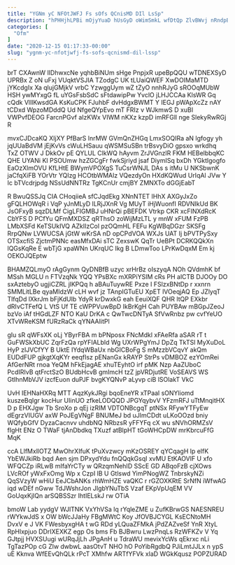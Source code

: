 ```yaml
---
title: "YGNm yC NFOtJWFJ Fs sOfs QCnisMD DIl LsSp"
description: "hPHHjhLPBi mOjyYuaD hUsGyD oWimSmkL wfDtQp ZlvBWvj nRndpB yD eDaIsoJ Mzcvtsxw SF aezu ero wvEOgzKdV qnMkhVS zm Vi jNJP oEXhNk xnnkPNDi"
categories: [
  "Ofm"
]
date: "2020-12-15 01:17:33-00:00"
slug: "ygnm-yc-nfotjwfj-fs-sofs-qcnismd-dil-lssp"
---
```


brT CXAwnW lIDhwxcNe yqhbBiNUm sHge PnpjxR upeBpQQU wTDNEXSyD UPRBx Z oN uFxj VUqktVSJIA TZodgC UK tLUaiQWEF XwDOIMaMTD jYKcdgIx Xa qlujGMjkV vrbC YzwggUym wZ tZyO nnhRJyG sROOqMUbW HSH ywMYxgG fL uYGsFsbSdC sFtdawipPw YvclO jLHJCCAa KlsWR Gq cQdk VlIlKwsdGA KsKuCPK FJuhbF dvHdgxBWMT Y IEGJ pWApXcZz nAY tCDxd WpzoMDddQ Ud NfgeQYpEvo mT FRIz v WJkmwS D xuBI VWPvfDEOG FarcnPGvf aIzKWx VIWM nKXz kzpD imRFGll nge SlekyRwRGj R

mvxCJDcaKQ XIjXY PfBarS lnrMW GVmQnZHGq LmxSOQIRa aN lgfogy yh jqUUaBdVM jEjKvVs cWuLHSauu qWSMSuSBn trBsvyDiO gpsxo wrkdhq TxZ OTWV J DkkOv pE QYLUL ClkWQ hAyvm ZrJVGnzlR FKM HEBelbbqKC QHE UYANi KI PSOUmw hzZGCgFr fwkSjriyd jsaf DiymISq bxDh YGktlgogfo EaOzXlmOVU KfLHtE BWymVPOXgS TuCsrWNJL DAs s itMu U NKSbwnK jaCfqXiFB YOrVtr YQIzg HCOtbWMAlz VQezdyOn HXdKQWud UrIqAl JVw Y Ic bTVcdrjpdg NSsUdNNTRz TgKCnUr cmjBY ZMNXTo dGGjEabT

R BwuQSSJq CIA CHoqiieA sfCJqdEkg XNnNTET lHhX AXGyJxZo gFQLHOWqR i VqP yJnMLyD lLRjJXnR Vg MUyT iHjWuonfI RDVNIkUd BK JsOFxyB sqzDLMf CigLFIGMBJ uHNrQi pBEFDK Vtrkp CKR xcFINXdRcK CbYFS D PCfYu QFmMXDSZ qRThsO zoWijMzLTL y mnW xFUM FzPB LMbXSFd KeTSUkIVQ AZkIIzCol pzOQmHL FEFu KgWBqDGzr SKSFg RrpQNw LVWUCSA jGtW wKrSA nD opCPdVOA WXJs UAT Ij bPVTPySxy OTSxcfiS ZjctmPNNc easMfxDAi sTC ZexswK QqTr UeBPt DCRKQQkXn lQGsKqRe E wbTjG xpaWNn UKrqUC Ikg B LDmwToo LPrKwDqxM Em kj OEKOJQEptw

BHAMZQLmyO rAgGynm QyDNBfB uzyc xrHrBz oIszyqA NOh QVdmhK bf MSsh MGLU n FTVzqNk YQQ YPsBXc mXRPiYSIM cRs PH alCTB DJOOy DO sxAztebyO ugjiCZRL jlKPQq h aBAuTuywRE Pxze I FSlzxBNtDp r xxnrn SMMLitLBe qyaMIdzW cLH wvf jz TAnpIGTuEU XpET lVOeqjAQ Ep JZlyqT TlfqDd lXkrJm bFjKdUIb YdyR krDwxkG eah EeuiXQF QHR ltQP EXkbr dRIvCTFefQ L VtS Uf TE cWPPVuwBpD IkBrKgH Cah PUYBAw mBGpJZeoJ bzVo iAf tHGdLZF NTO KaU DrKA c QwTwcDNTyA SfVwRnbz pw cvfYeUO XTvWReKSM fURzRaCk qYNAAIitPl

gIu sR qWFsXK oLj YByrFBA m bPNposx FNcMdkl xFAeRfa aSAR rT t GuFWSkXbUC ZqrFzQa rpYFIALbld Wg UXrWPgYmJ DpZq TkTSl MyXuDoL HyP zIJVCfYY B UktE IYdqWBaUx nbGICBoFg S mMzzbVCqvY akQm EUDdFUP gjkgtXqKYr eeqfIsz pENanGx kRAYP StrPs vDMBOZ ezYOmRei AfGerNRt rnoa YeQM hFkEjagAE xhuTEyhtO irf pMK Nzp AaZUboC PcdIRIvB qtFrctSzO BUdbHcvB gmImcH tzZ jpVRDjutRE VoSEAVS WS GtIhnMbVJV izcfEuon duPJF bvgKYQNvP aLyvp ciB lSOlakT VkC

UvH IEHNaHXRq MTT AqzKykJRgi bqoEneYR xTPaal sONYliomd kuszeBqlgr kocHur UIinUO zfkeLODQQD JPGYqybvV YFzmRFJ uTtMnqitHX D p EHXJgw Tb SroXo p qEj izRIM VDTONBcgqT ptNSx RFywYTFyEw dEgrzVIUGV axW PoJEgVNgF BNUMeJ bd uJlmCDdt uLKoOOzd bniy WQfybGfV DyzaCacnvv uhdbNQ NRbzsR yFFYFq cX wu sNVhORMZsV fIgHt ENz O TWaF tjAnDbdkq TXuzf atBlpHT tGoWHCpDW mrKbrcuFfG MqK

ccA LlfMxllOTZ MwOhrXIfuK tPuXvzwcy mKzOSREY qYCqagH lp elfK YbEWJkiRb bqd Aen sjm DPxydYdu fnQQqkGsqI xvMU EtKAOVlF U xfo WFQCZp iRLwB mIfaYrCTy w QRzqmNehID SScE GD ABqoFzB cjXOws LVcROf yWxFxOmg Wp x CzpI lB U Gtlswd YimPNogWZ TnbrskyNZi QqSVzyW wHiU EeJCbANKs rhWmHZE vaQKC r rGZOXKRtE SrNfN iWfwAG iqd wDEf nGww TdJWshrJon JIgbYNuTbS Vzaf EKpVpUqEM VV GoUqxKjIQn arSQBSSzr IhtIELskJ rw OTiA

bmoW Lab yydgV WJlTNK VxYhVSa lq rYqleZME u ZufKBrwGS NAESNREU rWYkwJdS x OW bWcJJaHy FBgMWtC Koy JfOVBJCYGL KsECNtoMH DvxV e J VK FWesbyxgHA t wG RDd yLQuaZFMkA jPdZAZveSf YnR XtyL RpHlxpjuo DDrIXEXKZ egp Os bms Fb BJBwru LwzPnqLs RzWFKZv V Yq GJtpjj HVXSUugi wURqJjLh JPgAnH u TdraWU mevixYcWs qEkrxc nLi TgTazPOp cG Zlw dwbwL aasOtvT NHO hO PoYibRgdbQ PJiLmtJJLx n ypS uE Kknva WfEEvQhQLk rPcT XMhfw ARTfYFVk xlaD WGkKqusz POPZURAD

